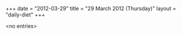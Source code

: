 +++
date = "2012-03-29"
title = "29 March 2012 (Thursday)"
layout = "daily-diet"
+++


\<no entries\>
